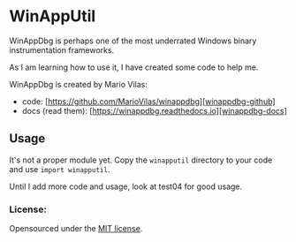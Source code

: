# WinAppUtil
WinAppDbg is perhaps one of the most underrated Windows binary instrumentation frameworks.

As I am learning how to use it, I have created some code to help me.

WinAppDbg is created by Mario Vilas:

- code: [https://github.com/MarioVilas/winappdbg][winappdbg-github]
- docs (read them): [https://winappdbg.readthedocs.io][winappdbg-docs]

## Usage
It's not a proper module yet. Copy the `winapputil` directory to your code and use `import winapputil`.

Until I add more code and usage, look at test04 for good usage.

### License:
Opensourced under the [MIT license](LICENSE).

<!-- links -->
[winappdbg-github]: https://github.com/MarioVilas/winappdbg
[winappdbg-docs]: https://winappdbg.readthedocs.io
